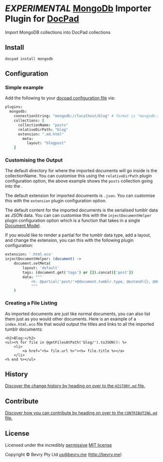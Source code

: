 # *EXPERIMENTAL* [MongoDb](https://www.mongodb.org/) Importer Plugin for [DocPad](http://docpad.org)

Import MongoDB collections into DocPad collections


## Install

```
docpad install mongodb
```


## Configuration

### Simple example

Add the following to your [docpad configuration file](http://docpad.org/docs/config) via:

``` coffee
plugins:
  mongodb:
    connectionString: "mongodb://localhost/blog" # format is "mongodb://username:password@hostname:port/dbname?options"
    collections: [
      collectionName: "posts"
      relativeDirPath: "blog"
      extension: ".md.html"
        meta:
          layout: "blogpost"
    ]
```

### Customising the Output

The default directory for where the imported documents will go inside is the collectionName.
You can customise this using the `relativeDirPath` plugin configuration option, the above example shows the `posts` collection going into the .

The default extension for imported documents is `.json`. You can customise this with the `extension` plugin configuration option.

The default content for the imported documents is the serialised tumblr data as JSON data. You can can customise this with the `injectDocumentHelper` plugin configuration option which is a function that takes in a single [Document Model](https://github.com/bevry/docpad/blob/master/src/lib/models/document.coffee).

If you would like to render a partial for the tumblr data type, add a layout, and change the extension, you can this with the following plugin configuration:

``` coffee
extension: '.html.eco'
injectDocumentHelper: (document) ->
	document.setMeta(
		layout: 'default'
		tags: (document.get('tags') or []).concat(['post'])
		data: """
			<%- @partial('post/'+@document.tumblr.type, @extend({}, @document, @document.tumblr)) %>
			"""
	)
```

### Creating a File Listing

As imported documents are just like normal documents, you can also list them just as you would other documents. Here is an example of a `index.html.eco` file that would output the titles and links to all the imported tumblr documents:

``` erb
<h2>Blog:</h2>
<ul><% for file in @getFilesAtPath('blog/').toJSON(): %>
	<li>
		<a href="<%= file.url %>"><%= file.title %></a>
	</li>
<% end %></ul>
```

<!-- HISTORY/ -->

## History
[Discover the change history by heading on over to the `HISTORY.md` file.](https://github.com/docpad/docpad-plugin-tumblr/blob/master/HISTORY.md#files)

<!-- /HISTORY -->


<!-- CONTRIBUTE/ -->

## Contribute

[Discover how you can contribute by heading on over to the `CONTRIBUTING.md` file.](https://github.com/docpad/docpad-plugin-tumblr/blob/master/CONTRIBUTING.md#files)

<!-- /CONTRIBUTE -->

<!-- LICENSE/ -->

## License

Licensed under the incredibly [permissive](http://en.wikipedia.org/wiki/Permissive_free_software_licence) [MIT license](http://creativecommons.org/licenses/MIT/)

Copyright &copy; Bevry Pty Ltd <us@bevry.me> (http://bevry.me)

<!-- /LICENSE -->


